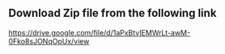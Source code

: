 ## Download Zip file from the following link

https://drive.google.com/file/d/1aPxBtvIEMWrLt-awM-0Fko8sJONqOpUx/view
